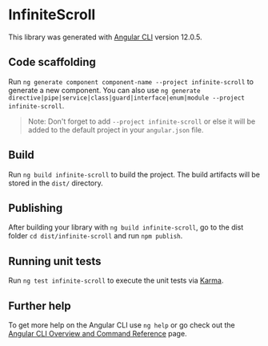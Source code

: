 # InfiniteScroll

This library was generated with [Angular CLI](https://github.com/angular/angular-cli) version 12.0.5.

## Code scaffolding

Run `ng generate component component-name --project infinite-scroll` to generate a new component. You can also use `ng generate directive|pipe|service|class|guard|interface|enum|module --project infinite-scroll`.
> Note: Don't forget to add `--project infinite-scroll` or else it will be added to the default project in your `angular.json` file. 

## Build

Run `ng build infinite-scroll` to build the project. The build artifacts will be stored in the `dist/` directory.

## Publishing

After building your library with `ng build infinite-scroll`, go to the dist folder `cd dist/infinite-scroll` and run `npm publish`.

## Running unit tests

Run `ng test infinite-scroll` to execute the unit tests via [Karma](https://karma-runner.github.io).

## Further help

To get more help on the Angular CLI use `ng help` or go check out the [Angular CLI Overview and Command Reference](https://angular.io/cli) page.
